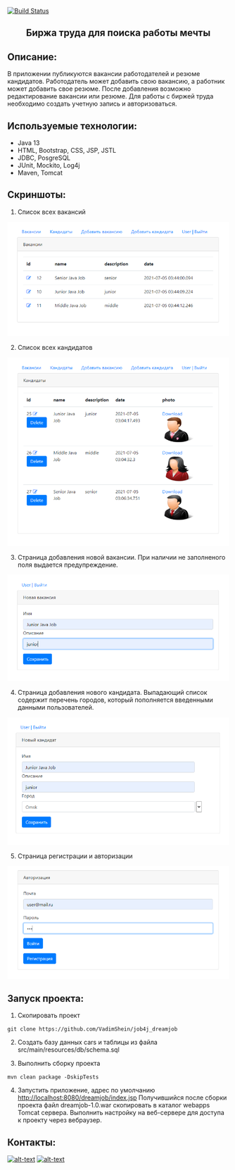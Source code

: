 [![Build Status](https://travis-ci.org/VadimShein/job4j_dreamjob.svg?branch=master)](https://travis-ci.org/VadimShein/job4j_dreamjob)

## <p align="center">Биржа труда для поиска работы мечты</p>

## Описание:
В приложении публикуются вакансии работодателей и резюме кандидатов. Работодатель может добавить свою вакансию, а работник может добавить свое резюме.
После добавления возможно редактирование вакансии или резюме. 
Для работы с биржей труда необходимо создать учетную запись и авторизоваться.


## Используемые технологии:
* Java 13
* HTML, Bootstrap, CSS, JSP, JSTL
* JDBC, PosgreSQL
* JUnit, Mockito, Log4j
* Maven, Tomcat

## Скриншоты:
1. Список всех вакансий

![ScreenShot](./images/posts.PNG)

2. Список всех кандидатов

![ScreenShot](./images/candidates.PNG)

3. Страница добавления новой вакансии. При наличии не заполненого поля выдается предупреждение.

![ScreenShot](./images/createPost.PNG)

4. Страница добавления нового кандидата. 
Выпадающий список содержит перечень городов, который пополняется введенными данными пользователей.

![ScreenShot](./images/createCandidate.PNG)

5. Страница регистрации и авторизации

![ScreenShot](./images/login.PNG)


## Запуск проекта:
1. Скопировать проект 
```
git clone https://github.com/VadimShein/job4j_dreamjob
```

2. Создать базу данных cars и таблицы из файла src/main/resources/db/schema.sql

3. Выполнить сборку проекта 
```
mvn clean package -DskipTests
```

4. Запустить приложение, адрес по умолчанию  [http://localhost:8080/dreamjob/index.jsp](http://localhost:8080/dreamjob/index.jsp)
Получившийся после сборки проекта файл dreamjob-1.0.war скопировать в каталог webapps Tomcat сервера. 
Выполнить настройку на веб-сервере для доступа к проекту через вебраузер.


## Контакты:
[![alt-text](https://img.shields.io/badge/-telegram-grey?style=flat&logo=telegram&logoColor=white)](https://t.me/SheinVadim)
[![alt-text](https://img.shields.io/badge/@%20email-005FED?style=flat&logo=mail&logoColor=white)](mailto:shein.v94@mail.ru)
